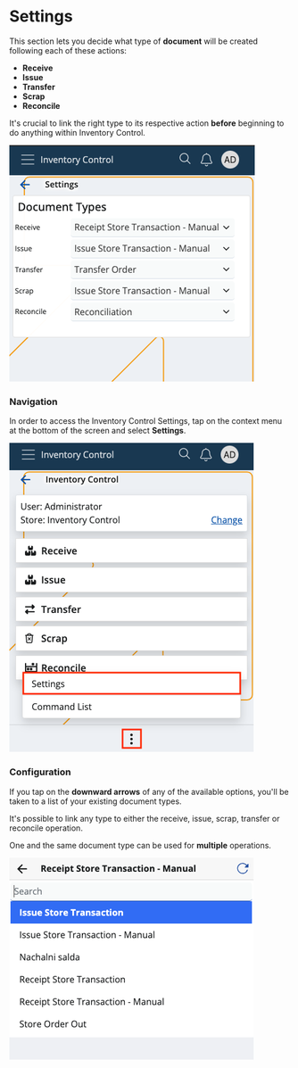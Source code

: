 # Settings

This section lets you decide what type of **document** will be created following each of these actions:

* **Receive**
* **Issue**
* **Transfer**
* **Scrap**
* **Reconcile**

It's crucial to link the right type to its respective action **before** beginning to do anything within Inventory Control.

![Settings](pictures/inv_con_set.png)

### Navigation

In order to access the Inventory Control Settings, tap on the context menu at the bottom of the screen and select **Settings**.

![Settings](pictures/settings_click.png)

### Configuration

If you tap on the **downward arrows** of any of the available options, you'll be taken to a list of your existing document types.

It's possible to link any type to either the receive, issue, scrap, transfer or reconcile operation. 

One and the same document type can be used for **multiple** operations.

![Settings](pictures/change-documents.png)
